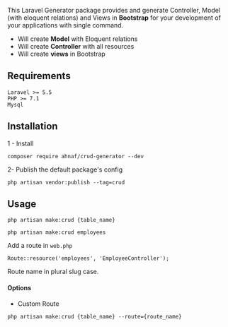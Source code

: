 This Laravel Generator package provides and generate Controller, Model (with eloquent relations) and Views in **Bootstrap** for your development of your applications with single command.

- Will create **Model** with Eloquent relations
- Will create **Controller** with all resources
- Will create **views** in Bootstrap

## Requirements
    Laravel >= 5.5
    PHP >= 7.1
    Mysql

## Installation
1 - Install
```
composer require ahnaf/crud-generator --dev
```
2- Publish the default package's config
```
php artisan vendor:publish --tag=crud
```

## Usage
```
php artisan make:crud {table_name}

php artisan make:crud employees
```

Add a route in `web.php`
```
Route::resource('employees', 'EmployeeController');
```
Route name in plural slug case.

#### Options
 - Custom Route
```
php artisan make:crud {table_name} --route={route_name}
```